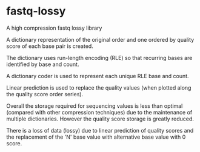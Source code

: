 # fastq-lossy
A high compression fastq lossy library

A dictionary representation of the original order and one ordered by quality score of each base pair is created.

The dictionary uses run-length encoding (RLE) so that recurring bases are identified by base and count.

A dictionary coder is used to represent each unique RLE base and count.

Linear prediction is used to replace the quality values (when plotted along the quality score order series).

Overall the storage required for sequencing values is less than optimal (compared with other compression techniques) due to the maintenance of multiple dictionaries. However the quality score storage is greatly reduced.

There is a loss of data (lossy) due to linear prediction of quality scores and the replacement of the 'N' base value with alternative base value with 0 score. 
